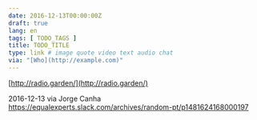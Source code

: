 ```yaml
---
date: 2016-12-13T00:00:00Z
draft: true
lang: en
tags: [ TODO_TAGS ]
title: TODO_TITLE
type: link # image quote video text audio chat
via: "[Who](http://example.com)"
---
```



[http://radio.garden/](http://radio.garden/)

2016-12-13 via Jorge Canha
https://equalexperts.slack.com/archives/random-pt/p1481624168000197
